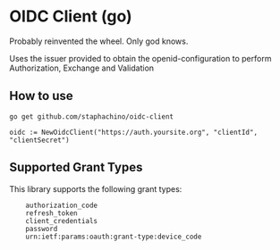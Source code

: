 # OIDC Client (go)

Probably reinvented the wheel. Only god knows.

Uses the issuer provided to obtain the openid-configuration to perform Authorization, Exchange and Validation

## How to use

```
go get github.com/staphachino/oidc-client

oidc := NewOidcClient("https://auth.yoursite.org", "clientId", "clientSecret")
```


## Supported Grant Types

This library supports the following grant types:

```
    authorization_code
    refresh_token
    client_credentials
    password
    urn:ietf:params:oauth:grant-type:device_code
```

